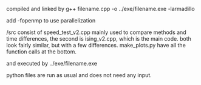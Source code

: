 compiled and linked by g++ filename.cpp -o ../exe/filename.exe -larmadillo

add -fopenmp to use parallelization

/src consist of speed_test_v2.cpp mainly used to compare methods and time differences,
the second is ising_v2.cpp, which is the main code. both look fairly similar, but with a few differences.
make_plots.py have all the function calls at the bottom.

and executed by ../exe/filename.exe

python files are run as usual and does not need any input.
